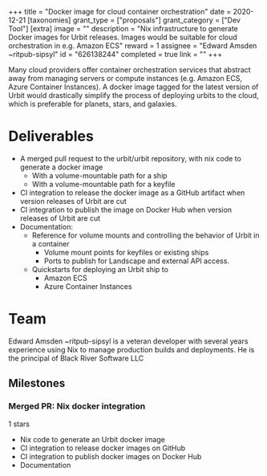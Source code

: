 +++
title = "Docker image for cloud container orchestration"
date = 2020-12-21
[taxonomies]
grant_type = ["proposals"]
grant_category = ["Dev Tool"]
[extra]
image = ""
description = "Nix infrastructure to generate Docker images for Urbit releases. Images would be suitable for cloud orchestration in e.g. Amazon ECS"
reward = 1
assignee = "Edward Amsden ~ritpub-sipsyl"
id = "626138244"
completed = true
link = ""
+++

Many cloud providers offer container orchestration services that abstract away from managing servers or compute instances (e.g. Amazon ECS, Azure Container Instances). A docker image tagged for the latest version of Urbit would drastically simplify the process of deploying urbits to the cloud, which is preferable for planets, stars, and galaxies.

# Deliverables
- A merged pull request to the urbit/urbit repository, with nix code to generate a docker image
  * With a volume-mountable path for a ship
  * With a volume-mountable path for a keyfile
- CI integration to release the docker image as a GitHub artifact when version releases of Urbit are cut
- CI integration to publish the image on Docker Hub when version releases of Urbit are cut
- Documentation:
  - Reference for volume mounts and controlling the behavior of Urbit in a container
    * Volume mount points for keyfiles or existing ships
    * Ports to publish for Landscape and external API access.
  - Quickstarts for deploying an Urbit ship to
    - Amazon ECS
    - Azure Container Instances

# Team
Edward Amsden ~ritpub-sipsyl is a veteran developer with several years experience using Nix to manage production builds and deployments. He is the principal of Black River Software LLC

## Milestones


### Merged PR: Nix docker integration
1 stars
- Nix code to generate an Urbit docker image
- CI integration to release docker images on GitHub
- CI integration to publish docker images on Docker Hub
- Documentation

    
